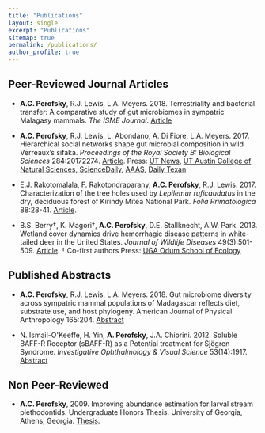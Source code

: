```yaml
---
title: "Publications"
layout: single
excerpt: "Publications"
sitemap: true
permalink: /publications/
author_profile: true
---
```

## Peer-Reviewed Journal Articles
- **A.C. Perofsky**, R.J. Lewis, L.A. Meyers. 2018. Terrestriality and bacterial transfer: A comparative study of gut microbiomes in sympatric Malagasy mammals. _The ISME Journal_. [Article](https://doi.org/10.1038/s41396-018-0251-5) 

- **A.C. Perofsky**, R.J. Lewis, L. Abondano, A. Di Fiore, L.A. Meyers. 2017. Hierarchical social networks shape gut microbial composition in wild Verreaux’s sifaka. _Proceedings of the Royal Society B: Biological Sciences_ 284:20172274. [Article](http://rspb.royalsocietypublishing.org/content/284/1868/20172274).
	Press: [UT News](https://news.utexas.edu/2017/12/07/gut-microbiome-influenced-heavily-by-social-circles), [UT Austin College of Natural Sciences](https://cns.utexas.edu/news/gut-microbiome-influenced-heavily-by-social-circles-in-lemurs-ut-study-says), [ScienceDaily](https://www.sciencedaily.com/releases/2017/12/171206090701.htm), [AAAS](https://www.eurekalert.org/pub_releases/2017-12/uota-gmi120517.php), [Daily Texan](https://www.dailytexanonline.com/2018/03/27/little-leaping-lemurs%E2%80%99-social-lives-influence-what-bacteria-is-found-in-their-digestive)

- E.J. Rakotomalala, F. Rakotondraparany, **A.C. Perofsky**, R.J. Lewis. 2017. Characterization of the tree holes used by _Lepilemur ruficaudatus_ in the dry, deciduous forest of Kirindy Mitea National Park. _Folia Primatologica_ 88:28-41. [Article](http://www.karger.com/Article/Abstract/464406).

- B.S. Berry†, K. Magori†, **A.C. Perofsky**, D.E. Stallknecht, A.W. Park. 2013. Wetland cover dynamics drive hemorrhagic disease patterns in white-tailed deer in the United States. _Journal of Wildlife Diseases_ 49(3):501-509. [Article](http://www.jwildlifedis.org/doi/10.7589/2012-11-283). † Co-first authors
  Press: [UGA Odum School of Ecology](http://www.ecology.uga.edu/newsItem.php?Connections_found_between_wetland_cover_transmission_rates_of_hemorrhagic_disease_in_white-tailed_deer-234/)

## Published Abstracts
- **A.C. Perofsky**, R.J. Lewis, L.A. Meyers. 2018. Gut microbiome diversity across sympatric mammal populations of Madagascar reflects diet, substrate use, and host phylogeny. American Journal of Physical Anthropology 165:204. [Abstract](https://doi.org/10.1002/ajpa.23489)

- N. Ismail-O'Keeffe, H. Yin, **A. Perofsky**, J.A. Chiorini. 2012. Soluble BAFF-R Receptor (sBAFF-R) as a Potential treatment for Sjögren Syndrome. _Investigative Ophthalmology & Visual Science_ 53(14):1917. [Abstract](http://iovs.arvojournals.org/article.aspx?articleid=2351891)

## Non Peer-Reviewed
- **A.C. Perofsky**, 2009. Improving abundance estimation for larval stream plethodontids. Undergraduate Honors Thesis. University of Georgia, Athens, Georgia. [Thesis](http://coweeta.uga.edu/publications/10966.pdf).
